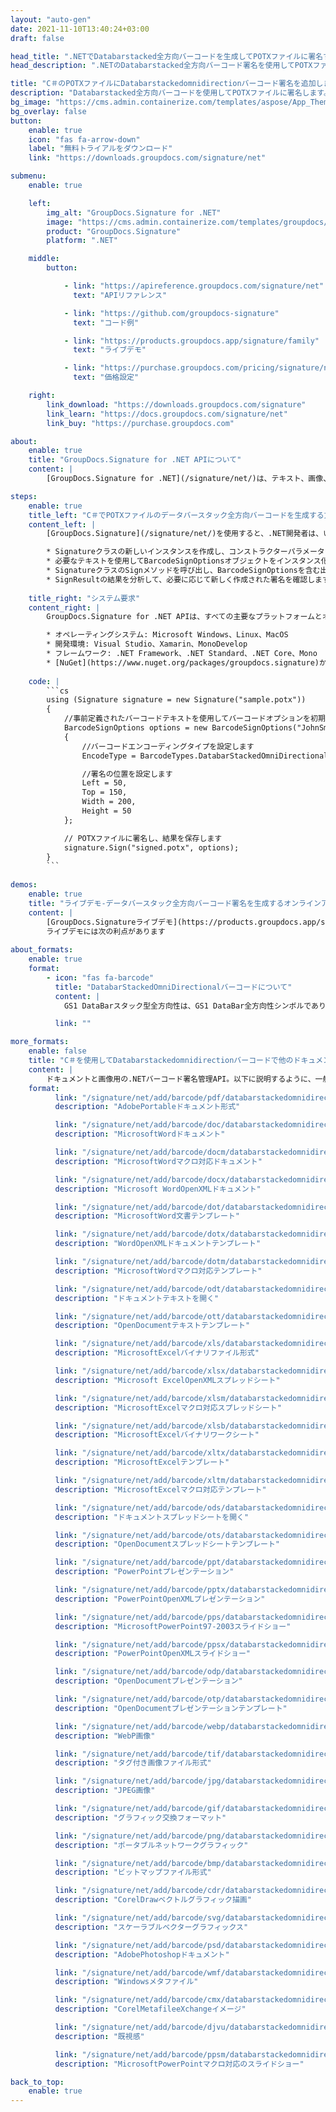 ```yaml
---
layout: "auto-gen"
date: 2021-11-10T13:40:24+03:00
draft: false

head_title: ".NETでDatabarstacked全方向バーコードを生成してPOTXファイルに署名する|署名文書"
head_description: ".NETのDatabarstacked全方向バーコード署名を使用してPOTXファイルに署名する-人気のあるビジネスドキュメントや画像ファイル形式にバーコードを追加する."

title: "C＃のPOTXファイルにDatabarstackedomnidirectionバーコード署名を追加します"
description: "Databarstacked全方向バーコードを使用してPOTXファイルに署名します。署名プロパティを操作し、ニーズに合ったドキュメント内で高度な署名オプションを設定します."
bg_image: "https://cms.admin.containerize.com/templates/aspose/App_Themes/V3/images/bg/header1.png"
bg_overlay: false
button:
    enable: true
    icon: "fas fa-arrow-down"
    label: "無料トライアルをダウンロード"
    link: "https://downloads.groupdocs.com/signature/net"

submenu:
    enable: true

    left:
        img_alt: "GroupDocs.Signature for .NET"
        image: "https://cms.admin.containerize.com/templates/groupdocs/images/product-logos/90x90-noborder/groupdocs-signature-net.png"
        product: "GroupDocs.Signature"
        platform: ".NET"

    middle:
        button:

            - link: "https://apireference.groupdocs.com/signature/net"
              text: "APIリファレンス"

            - link: "https://github.com/groupdocs-signature"
              text: "コード例"

            - link: "https://products.groupdocs.app/signature/family"
              text: "ライブデモ"

            - link: "https://purchase.groupdocs.com/pricing/signature/net"
              text: "価格設定"

    right:
        link_download: "https://downloads.groupdocs.com/signature"
        link_learn: "https://docs.groupdocs.com/signature/net"
        link_buy: "https://purchase.groupdocs.com"

about:
    enable: true
    title: "GroupDocs.Signature for .NET APIについて"
    content: |
        [GroupDocs.Signature for .NET](/signature/net/)は、テキスト、画像、バーコード、スタンプ、フォームフィールド、QRコード、メタデータなどのさまざまな署名タイプを使用してデジタルドキュメントに電子署名するネイティブ.NETAPIです。ユーザーは、PDF、Microsoft Word、Excelワークシート、PowerPointプレゼンテーション、Adobe Photoshop、メタファイル、および画像ファイル形式内のデジタル署名を追加、編集、検証、削除、および検索でき、必要に応じて署名プロパティをカスタマイズするための追加サポートがあります。

steps:
    enable: true
    title_left: "C＃でPOTXファイルのデータバースタック全方向バーコードを生成する方法"
    content_left: |
        [GroupDocs.Signature](/signature/net/)を使用すると、.NET開発者は、いくつかの簡単な手順を実行することで、アプリケーション内のPOTXファイルにDatabarstacked全方向バーコードを簡単に追加できます。

        * Signatureクラスの新しいインスタンスを作成し、コンストラクターパラメーターとしてソースPOTXドキュメントパスを渡します。
        * 必要なテキストを使用してBarcodeSignOptionsオブジェクトをインスタンス化し、EncodeTypeプロパティをDatabarStackedOmniDirectionalに設定します。
        * SignatureクラスのSignメソッドを呼び出し、BarcodeSignOptionsを含む出力POTXファイル名を渡します。
        * SignResultの結果を分析して、必要に応じて新しく作成された署名を確認します。
        
    title_right: "システム要求"
    content_right: |
        GroupDocs.Signature for .NET APIは、すべての主要なプラットフォームとオペレーティングシステムでサポートされています。以下のコードを実行する前に、システムに次の前提条件がインストールされていることを確認してください。

        * オペレーティングシステム: Microsoft Windows、Linux、MacOS
        * 開発環境: Visual Studio、Xamarin、MonoDevelop
        * フレームワーク: .NET Framework、.NET Standard、.NET Core、Mono
        * [NuGet](https://www.nuget.org/packages/groupdocs.signature)からGroupDocs.Signaturefor.NETの最新バージョンをダウンロードします
        
    code: |
        ```cs
        using (Signature signature = new Signature("sample.potx"))
        {
            //事前定義されたバーコードテキストを使用してバーコードオプションを初期化します
            BarcodeSignOptions options = new BarcodeSignOptions("JohnSmith")
            {
                //バーコードエンコーディングタイプを設定します
                EncodeType = BarcodeTypes.DatabarStackedOmniDirectional,

                //署名の位置を設定します
                Left = 50,
                Top = 150,
                Width = 200,
                Height = 50
            };

            // POTXファイルに署名し、結果を保存します 
            signature.Sign("signed.potx", options);
        }
        ```
        
demos:
    enable: true
    title: "ライブデモ-データバースタック全方向バーコード署名を生成するオンラインアプリ"
    content: |
        [GroupDocs.Signatureライブデモ](https://products.groupdocs.app/signature/family)サイトにアクセスして、Databarstacked全方向バーコードをPOTXファイルに今すぐ追加してください。  
        ライブデモには次の利点があります
        
about_formats:
    enable: true
    format:
        - icon: "fas fa-barcode"
          title: "DatabarStackedOmniDirectionalバーコードについて"
          content: |
            GS1 DataBarスタック型全方向性は、GS1 DataBar全方向性シンボルであり、2つの行に分割され、その間にセパレーターパターンがあります。

          link: ""

more_formats:
    enable: false
    title: "C＃を使用してDatabarstackedomnidirectionバーコードで他のドキュメント形式に署名する"
    content: |
        ドキュメントと画像用の.NETバーコード署名管理API。以下に説明するように、一般的なファイル形式のいくつかにバーコード署名を追加します。
    format: 
          link: "/signature/net/add/barcode/pdf/databarstackedomnidirectional/"
          description: "AdobePortableドキュメント形式"

          link: "/signature/net/add/barcode/doc/databarstackedomnidirectional/"
          description: "MicrosoftWordドキュメント"

          link: "/signature/net/add/barcode/docm/databarstackedomnidirectional/"
          description: "MicrosoftWordマクロ対応ドキュメント"

          link: "/signature/net/add/barcode/docx/databarstackedomnidirectional/"
          description: "Microsoft WordOpenXMLドキュメント"

          link: "/signature/net/add/barcode/dot/databarstackedomnidirectional/"
          description: "MicrosoftWord文書テンプレート"

          link: "/signature/net/add/barcode/dotx/databarstackedomnidirectional/"
          description: "WordOpenXMLドキュメントテンプレート"

          link: "/signature/net/add/barcode/dotm/databarstackedomnidirectional/"
          description: "MicrosoftWordマクロ対応テンプレート"       

          link: "/signature/net/add/barcode/odt/databarstackedomnidirectional/"
          description: "ドキュメントテキストを開く"

          link: "/signature/net/add/barcode/ott/databarstackedomnidirectional/"
          description: "OpenDocumentテキストテンプレート"

          link: "/signature/net/add/barcode/xls/databarstackedomnidirectional/"
          description: "MicrosoftExcelバイナリファイル形式"

          link: "/signature/net/add/barcode/xlsx/databarstackedomnidirectional/"
          description: "Microsoft ExcelOpenXMLスプレッドシート"

          link: "/signature/net/add/barcode/xlsm/databarstackedomnidirectional/"
          description: "MicrosoftExcelマクロ対応スプレッドシート"

          link: "/signature/net/add/barcode/xlsb/databarstackedomnidirectional/"
          description: "MicrosoftExcelバイナリワークシート"

          link: "/signature/net/add/barcode/xltx/databarstackedomnidirectional/"
          description: "MicrosoftExcelテンプレート"

          link: "/signature/net/add/barcode/xltm/databarstackedomnidirectional/"
          description: "MicrosoftExcelマクロ対応テンプレート"

          link: "/signature/net/add/barcode/ods/databarstackedomnidirectional/"
          description: "ドキュメントスプレッドシートを開く"

          link: "/signature/net/add/barcode/ots/databarstackedomnidirectional/"
          description: "OpenDocumentスプレッドシートテンプレート"

          link: "/signature/net/add/barcode/ppt/databarstackedomnidirectional/"
          description: "PowerPointプレゼンテーション"

          link: "/signature/net/add/barcode/pptx/databarstackedomnidirectional/"
          description: "PowerPointOpenXMLプレゼンテーション"

          link: "/signature/net/add/barcode/pps/databarstackedomnidirectional/"
          description: "MicrosoftPowerPoint97-2003スライドショー"

          link: "/signature/net/add/barcode/ppsx/databarstackedomnidirectional/"
          description: "PowerPointOpenXMLスライドショー"                              

          link: "/signature/net/add/barcode/odp/databarstackedomnidirectional/"
          description: "OpenDocumentプレゼンテーション"

          link: "/signature/net/add/barcode/otp/databarstackedomnidirectional/"
          description: "OpenDocumentプレゼンテーションテンプレート"

          link: "/signature/net/add/barcode/webp/databarstackedomnidirectional/"
          description: "WebP画像"

          link: "/signature/net/add/barcode/tif/databarstackedomnidirectional/"
          description: "タグ付き画像ファイル形式"

          link: "/signature/net/add/barcode/jpg/databarstackedomnidirectional/"
          description: "JPEG画像"

          link: "/signature/net/add/barcode/gif/databarstackedomnidirectional/"
          description: "グラフィック交換フォーマット"

          link: "/signature/net/add/barcode/png/databarstackedomnidirectional/"
          description: "ポータブルネットワークグラフィック"

          link: "/signature/net/add/barcode/bmp/databarstackedomnidirectional/"
          description: "ビットマップファイル形式"

          link: "/signature/net/add/barcode/cdr/databarstackedomnidirectional/"
          description: "CorelDrawベクトルグラフィック描画"

          link: "/signature/net/add/barcode/svg/databarstackedomnidirectional/"
          description: "スケーラブルベクターグラフィックス"

          link: "/signature/net/add/barcode/psd/databarstackedomnidirectional/"
          description: "AdobePhotoshopドキュメント"

          link: "/signature/net/add/barcode/wmf/databarstackedomnidirectional/"
          description: "Windowsメタファイル"        

          link: "/signature/net/add/barcode/cmx/databarstackedomnidirectional/"
          description: "CorelMetafileeXchangeイメージ"

          link: "/signature/net/add/barcode/djvu/databarstackedomnidirectional/"
          description: "既視感"

          link: "/signature/net/add/barcode/ppsm/databarstackedomnidirectional/"
          description: "MicrosoftPowerPointマクロ対応のスライドショー"

back_to_top:
    enable: true
---
```

